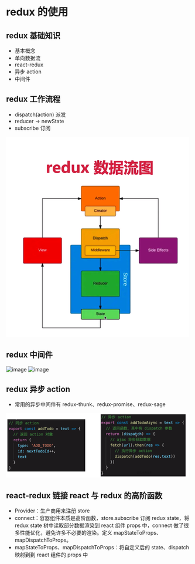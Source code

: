 # redux 的使用

## redux 基础知识

- 基本概念
- 单向数据流
- react-redux
- 异步 action
- 中间件

## redux 工作流程

- dispatch(action) 派发
- reducer -> newState
- subscribe 订阅

![image](../../images/redux数据流程.jpg)

## redux 中间件

![image](../../images/redux中间件.jpg)
![image](../../images/redux1中间件.jpg)

## redux 异步 action

- 常用的异步中间件有 redux-thunk、redux-promise、redux-sage

![image](../../images/redux异步action代码示例.jpg)

## react-redux 链接 react 与 redux 的高阶函数

- Provider：生产商用来注册 store
- connect：容器组件本质是高阶函数，store.subscribe 订阅 redux state，将 redux state 树中读取部分数据渲染到 react 组件 props 中，connect 做了很多性能优化，避免许多不必要的渲染。定义 mapStateToProps、mapDispatchToProps。
- mapStateToProps、mapDispatchToProps：将自定义后的 state、dispatch 映射到到 react 组件的 props 中
